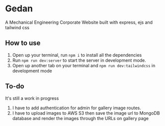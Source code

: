 # Gedan
A Mechanical Engineering Corporate Website built with express, ejs and tailwind css

## How to use
1. Open up your terminal, run `npm i` to install all the dependencies
2. Run `npm run dev:server` to start the server in development mode.
3. Open up another tab on your terminal and `npm run dev:tailwindcss` in development mode

## To-do
It's still a work in progress
1. I have to add authentication for admin for gallery image routes.
2. I have to upload images to AWS S3 then save the image url to MongoDB database and render the images through the URLs on gallery page
